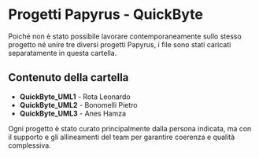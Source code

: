 # Progetti Papyrus - QuickByte

Poiché non è stato possibile lavorare contemporaneamente sullo stesso progetto né unire tre diversi progetti Papyrus, i file sono stati caricati separatamente in questa cartella.

## Contenuto della cartella

- **QuickByte_UML1** - Rota Leonardo  
- **QuickByte_UML2** - Bonomelli Pietro  
- **QuickByte_UML3** - Anes Hamza   

Ogni progetto è stato curato principalmente dalla persona indicata, ma con il supporto e gli allineamenti del team per garantire coerenza e qualità complessiva.
